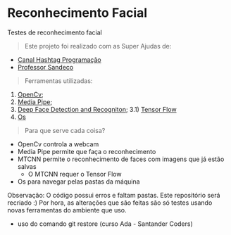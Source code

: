 # Reconhecimento Facial
Testes de reconhecimento facial

>Este projeto foi realizado com as Super Ajudas de:
* [Canal Hashtag Programação](https://www.youtube.com/@HashtagProgramacao)
* [Professor Sandeco](https://www.youtube.com/@canalsandeco)

>Ferramentas utilizadas:
1) [OpenCv](https://pypi.org/project/opencv-python/);
2) [Media Pipe](https://pypi.org/project/mediapipe/);
3) [Deep Face Detection and Recogniton](https://pypi.org/project/mtcnn/);
	3.1) [Tensor Flow](https://pypi.org/project/tensorflow/)
4) [Os](https://pypi.org/project/os0/)

>Para que serve cada coisa?
* OpenCv controla a webcam
* Media Pipe permite que faça o reconhecimento
* MTCNN permite o reconhecimento de faces com imagens que já estão salvas
	* O MTCNN requer o Tensor Flow
* Os para navegar pelas pastas da máquina

Observação: O código possui erros e faltam pastas. Este repositório será recriado :) Por hora, as alterações que são feitas são só testes usando novas ferramentas do ambiente que uso.

* uso do comando git restore (curso Ada - Santander Coders)


